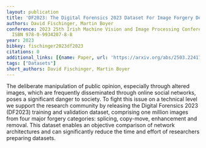 ```yaml
---
layout: publication
title: 'DF2023: The Digital Forensics 2023 Dataset For Image Forgery Detection'
authors: David Fischinger, Martin Boyer
conference: 2023 25th Irish Machine Vision and Image Processing Conference (IMVIP)
  ISBN 978-0-9934207-8-8
year: 2023
bibkey: fischinger2023df2023
citations: 0
additional_links: [{name: Paper, url: 'https://arxiv.org/abs/2503.22417'}]
tags: ["Datasets"]
short_authors: David Fischinger, Martin Boyer
---
```

The deliberate manipulation of public opinion, especially through altered
images, which are frequently disseminated through online social networks, poses
a significant danger to society. To fight this issue on a technical level we
support the research community by releasing the Digital Forensics 2023 (DF2023)
training and validation dataset, comprising one million images from four major
forgery categories: splicing, copy-move, enhancement and removal. This dataset
enables an objective comparison of network architectures and can significantly
reduce the time and effort of researchers preparing datasets.